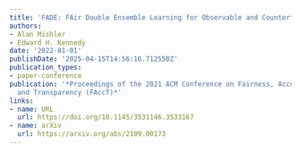 ```yaml
---
title: 'FADE: FAir Double Ensemble Learning for Observable and Counterfactual Outcomes'
authors:
- Alan Mishler
- Edward H. Kennedy
date: '2022-01-01'
publishDate: '2025-04-15T14:56:16.712550Z'
publication_types:
- paper-conference
publication: '*Proceedings of the 2021 ACM Conference on Fairness, Accountability,
  and Transparency (FAccT)*'
links:
- name: URL
  url: https://doi.org/10.1145/3531146.3533167
- name: arXiv
  url: https://arxiv.org/abs/2109.00173
---
```

